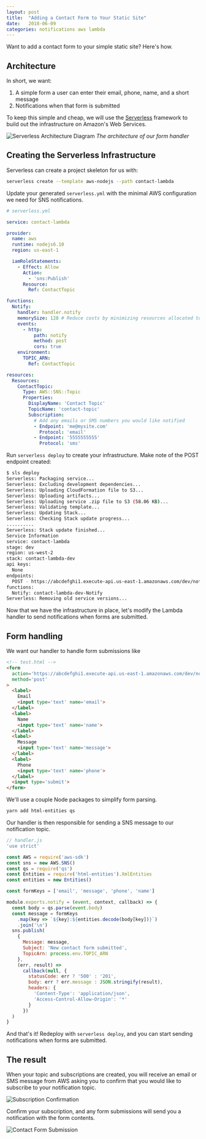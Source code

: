 ```yaml
---
layout: post
title:  "Adding a Contact Form to Your Static Site"
date:   2018-06-09
categories: notifications aws lambda
---
```


Want to add a contact form to your simple static site? Here's how.

## Architecture

In short, we want:

1. A simple form a user can enter their email, phone, name, and a short message
2. Notifications when that form is submitted

To keep this simple and cheap, we will use the [Serverless](https://serverless.com/) 
framework to build out the infrastructure on Amazon's Web Services.

![Serverless Architecture Diagram](/assets/serverless_notification.svg)
_The architecture of our form handler_

## Creating the Serverless Infrastructure

Serverless can create a project skeleton for us with:

```bash
serverless create --template aws-nodejs --path contact-lambda
```

Update your generated `serverless.yml` with the minimal AWS configuration we 
need for SNS notifications.

```yaml
# serverless.yml

service: contact-lambda

provider:
  name: aws
  runtime: nodejs6.10
  region: us-east-1

  iamRoleStatements:
    - Effect: Allow
      Action:
        - 'sns:Publish'
      Resource:
        Ref: ContactTopic

functions:
  Notify:
    handler: handler.notify
    memorySize: 128 # Reduce costs by minimizing resources allocated to lambda
    events:
      - http:
          path: notify
          method: post
          cors: true
    environment:
      TOPIC_ARN:
        Ref: ContactTopic

resources:
  Resources:
    ContactTopic:
      Type: AWS::SNS::Topic
      Properties:
        DisplayName: 'Contact Topic'
        TopicName: 'contact-topic'
        Subscription:
          # Add any emails or SMS numbers you would like notified
          - Endpoint: 'me@mysite.com'
            Protocol: 'email'
          - Endpoint: '5555555555'
            Protocol: 'sms'
```

Run `serverless deploy` to create your infrastructure. Make note of the POST
endpoint created:

```bash
$ sls deploy
Serverless: Packaging service...
Serverless: Excluding development dependencies...
Serverless: Uploading CloudFormation file to S3...
Serverless: Uploading artifacts...
Serverless: Uploading service .zip file to S3 (58.06 KB)...
Serverless: Validating template...
Serverless: Updating Stack...
Serverless: Checking Stack update progress...
..........
Serverless: Stack update finished...
Service Information
service: contact-lambda
stage: dev
region: us-west-2
stack: contact-lambda-dev
api keys:
  None
endpoints:
  POST - https://abcdefghi1.execute-api.us-east-1.amazonaws.com/dev/notify
functions:
  Notify: contact-lambda-dev-Notify
Serverless: Removing old service versions...
```

Now that we have the infrastructure in place, let's modify the Lambda handler
to send notifications when forms are submitted.

## Form handling

We want our handler to handle form submissions like

```html
<!-- test.html -->
<form
  action='https://abcdefghi1.execute-api.us-east-1.amazonaws.com/dev/notify'
  method='post'
>
  <label>
    Email
    <input type='text' name='email'>
  </label>
  <label>
    Name
    <input type='text' name='name'>
  </label>
  <label>
    Message
    <input type='text' name='message'>
  </label>
  <label>
    Phone
    <input type='text' name='phone'>
  </label>
  <input type='submit'>
</form>
```

We'll use a couple Node packages to simplify form parsing.

```bash
yarn add html-entities qs
```

Our handler is then responsible for sending a SNS message to our notification
topic.

```js
// handler.js
'use strict'

const AWS = require('aws-sdk')
const sns = new AWS.SNS()
const qs = require('qs')
const Entities = require('html-entities').XmlEntities
const entities = new Entities()

const formKeys = ['email', 'message', 'phone', 'name']

module.exports.notify = (event, context, callback) => {
  const body = qs.parse(event.body)
  const message = formKeys
    .map(key => `${key}:${entities.decode(body[key])}`)
    .join('\n')
  sns.publish(
    {
      Message: message,
      Subject: 'New contact form submitted',
      TopicArn: process.env.TOPIC_ARN
    },
    (err, result) =>
      callback(null, {
        statusCode: err ? '500' : '201',
        body: err ? err.message : JSON.stringify(result),
        headers: {
          'Content-Type': 'application/json',
          'Access-Control-Allow-Origin': '*'
        }
      })
  )
}
```

And that's it! Redeploy with `serverless deploy`, and you can start sending 
notifications when forms are submitted.

## The result

When your topic and subscriptions are created, you will receive an email or SMS
message from AWS asking you to confirm that you would like to subscribe to your
notification topic.

![Subscription Confirmation](/assets/subscription_confirmation.png)

Confirm your subscription, and any form submissions will send you a notification
with the form contents.

![Contact Form Submission](/assets/submitted_contact_form.png)
